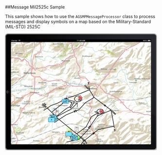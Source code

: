 ##Message Mil2525c Sample 

This sample shows how to use the `AGSMPMessageProcessor` class to process messages and display symbols on a map based on the Military-Standard (MIL-STD) 2525C


![](image.png)




